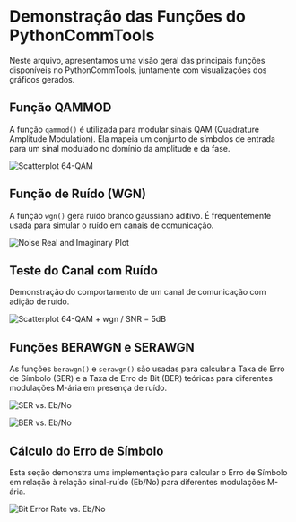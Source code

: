 # Demonstração das Funções do PythonCommTools

Neste arquivo, apresentamos uma visão geral das principais funções disponíveis no PythonCommTools, juntamente com visualizações dos gráficos gerados.

## Função QAMMOD

A função `qammod()` é utilizada para modular sinais QAM (Quadrature Amplitude Modulation). Ela mapeia um conjunto de símbolos de entrada para um sinal modulado no domínio da amplitude e da fase.

![Scatterplot 64-QAM](path/para/imagem1.png)

## Função de Ruído (WGN)

A função `wgn()` gera ruído branco gaussiano aditivo. É frequentemente usada para simular o ruído em canais de comunicação.

![Noise Real and Imaginary Plot](path/para/imagem2.png)

## Teste do Canal com Ruído

Demonstração do comportamento de um canal de comunicação com adição de ruído.

![Scatterplot 64-QAM + wgn / SNR = 5dB](path/para/imagem3.png)

## Funções BERAWGN e SERAWGN

As funções `berawgn()` e `serawgn()` são usadas para calcular a Taxa de Erro de Símbolo (SER) e a Taxa de Erro de Bit (BER) teóricas para diferentes modulações M-ária em presença de ruído.

![SER vs. Eb/No](path/para/imagem4.png)

![BER vs. Eb/No](path/para/imagem5.png)

## Cálculo do Erro de Símbolo

Esta seção demonstra uma implementação para calcular o Erro de Símbolo em relação à relação sinal-ruído (Eb/No) para diferentes modulações M-ária.

![Bit Error Rate vs. Eb/No](path/para/imagem6.png)
